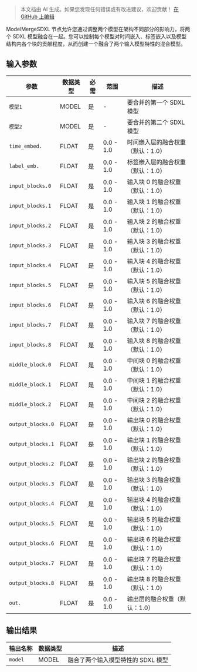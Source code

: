 > 本文档由 AI 生成。如果您发现任何错误或有改进建议，欢迎贡献！ [在 GitHub 上编辑](https://github.com/Comfy-Org/embedded-docs/blob/main/comfyui_embedded_docs/docs/ModelMergeSDXL/zh.md)

ModelMergeSDXL 节点允许您通过调整两个模型在架构不同部分的影响力，将两个 SDXL 模型融合在一起。您可以控制每个模型对时间嵌入、标签嵌入以及模型结构内各个块的贡献程度，从而创建一个融合了两个输入模型特性的混合模型。

## 输入参数

| 参数 | 数据类型 | 必需 | 范围 | 描述 |
|-----------|-----------|----------|-------|-------------|
| `模型1` | MODEL | 是 | - | 要合并的第一个 SDXL 模型 |
| `模型2` | MODEL | 是 | - | 要合并的第二个 SDXL 模型 |
| `time_embed.` | FLOAT | 是 | 0.0 - 1.0 | 时间嵌入层的融合权重（默认：1.0） |
| `label_emb.` | FLOAT | 是 | 0.0 - 1.0 | 标签嵌入层的融合权重（默认：1.0） |
| `input_blocks.0` | FLOAT | 是 | 0.0 - 1.0 | 输入块 0 的融合权重（默认：1.0） |
| `input_blocks.1` | FLOAT | 是 | 0.0 - 1.0 | 输入块 1 的融合权重（默认：1.0） |
| `input_blocks.2` | FLOAT | 是 | 0.0 - 1.0 | 输入块 2 的融合权重（默认：1.0） |
| `input_blocks.3` | FLOAT | 是 | 0.0 - 1.0 | 输入块 3 的融合权重（默认：1.0） |
| `input_blocks.4` | FLOAT | 是 | 0.0 - 1.0 | 输入块 4 的融合权重（默认：1.0） |
| `input_blocks.5` | FLOAT | 是 | 0.0 - 1.0 | 输入块 5 的融合权重（默认：1.0） |
| `input_blocks.6` | FLOAT | 是 | 0.0 - 1.0 | 输入块 6 的融合权重（默认：1.0） |
| `input_blocks.7` | FLOAT | 是 | 0.0 - 1.0 | 输入块 7 的融合权重（默认：1.0） |
| `input_blocks.8` | FLOAT | 是 | 0.0 - 1.0 | 输入块 8 的融合权重（默认：1.0） |
| `middle_block.0` | FLOAT | 是 | 0.0 - 1.0 | 中间块 0 的融合权重（默认：1.0） |
| `middle_block.1` | FLOAT | 是 | 0.0 - 1.0 | 中间块 1 的融合权重（默认：1.0） |
| `middle_block.2` | FLOAT | 是 | 0.0 - 1.0 | 中间块 2 的融合权重（默认：1.0） |
| `output_blocks.0` | FLOAT | 是 | 0.0 - 1.0 | 输出块 0 的融合权重（默认：1.0） |
| `output_blocks.1` | FLOAT | 是 | 0.0 - 1.0 | 输出块 1 的融合权重（默认：1.0） |
| `output_blocks.2` | FLOAT | 是 | 0.0 - 1.0 | 输出块 2 的融合权重（默认：1.0） |
| `output_blocks.3` | FLOAT | 是 | 0.0 - 1.0 | 输出块 3 的融合权重（默认：1.0） |
| `output_blocks.4` | FLOAT | 是 | 0.0 - 1.0 | 输出块 4 的融合权重（默认：1.0） |
| `output_blocks.5` | FLOAT | 是 | 0.0 - 1.0 | 输出块 5 的融合权重（默认：1.0） |
| `output_blocks.6` | FLOAT | 是 | 0.0 - 1.0 | 输出块 6 的融合权重（默认：1.0） |
| `output_blocks.7` | FLOAT | 是 | 0.0 - 1.0 | 输出块 7 的融合权重（默认：1.0） |
| `output_blocks.8` | FLOAT | 是 | 0.0 - 1.0 | 输出块 8 的融合权重（默认：1.0） |
| `out.` | FLOAT | 是 | 0.0 - 1.0 | 输出层的融合权重（默认：1.0） |

## 输出结果

| 输出名称 | 数据类型 | 描述 |
|-------------|-----------|-------------|
| `model` | MODEL | 融合了两个输入模型特性的 SDXL 模型 |
